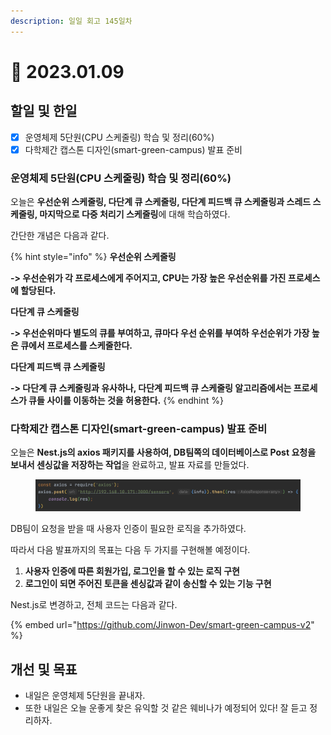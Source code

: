 ```yaml
---
description: 일일 회고 145일차
---
```


# 🙂 2023.01.09

## 할일 및 한일&#x20;

* [x] 운영체제 5단원(CPU 스케줄링) 학습 및 정리(60%)&#x20;
* [x] 다학제간 캡스톤 디자인(smart-green-campus) 발표 준비&#x20;

### 운영체제 5단원(CPU 스케줄링) 학습 및 정리(60%)&#x20;

오늘은 **우선순위 스케줄링, 다단계 큐 스케줄링, 다단계 피드백 큐 스케줄링과 스레드 스케줄링, 마지막으로 다중 처리기 스케줄링**에 대해 학습하였다.

간단한 개념은 다음과 같다.

{% hint style="info" %}
**우선순위 스케줄링**

**-> 우선순위가 각 프로세스에게 주어지고, CPU는 가장 높은 우선순위를 가진 프로세스에 할당된다.**

&#x20;

**다단계 큐 스케줄링**

**-> 우선순위마다 별도의 큐를 부여하고, 큐마다 우선 순위를 부여하 우선순위가 가장 높은 큐에서 프로세스를 스케줄한다.**

&#x20;

**다단계 피드백 큐 스케줄링**

**-> 다단계 큐 스케줄링과 유사하나, 다단계 피드백 큐 스케줄링 알고리즘에서는 프로세스가 큐들 사이를 이동하는 것을 허용한다.**
{% endhint %}

### 다학제간 캡스톤 디자인(smart-green-campus) 발표 준비&#x20;

오늘은 **Nest.js의 axios 패키지를 사용하여, DB팀쪽의 데이터베이스로 Post 요청을 보내서 센싱값을 저장하는 작업**을 완료하고, 발표 자료를 만들었다.

<figure><img src="../.gitbook/assets/image (1) (3) (1).png" alt=""><figcaption></figcaption></figure>

DB팀이 요청을 받을 때 사용자 인증이 필요한 로직을 추가하였다.

따라서 다음 발표까지의 목표는 다음 두 가지를 구현해볼 예정이다.

1. **사용자 인증에 따른 회원가입, 로그인을 할 수 있는 로직 구현**
2. **로그인이 되면 주어진 토큰을 센싱값과 같이 송신할 수 있는 기능 구현**

Nest.js로 변경하고, 전체 코드는 다음과 같다.

{% embed url="https://github.com/Jinwon-Dev/smart-green-campus-v2" %}

## 개선 및 목표&#x20;

* 내일은 운영체제 5단원을 끝내자.&#x20;
* 또한 내일은 오늘 운좋게 찾은 유익할 것 같은 웨비나가 예정되어 있다! 잘 듣고 정리하자.&#x20;
